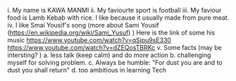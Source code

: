 i. My name is KAWA MANMI
ii. My faviourte sport is football
iii. My faviour food is Lamb Kebab with rice. I like because it usually made from pure meat. 
iv. I like Smai Yousif's song (more about Sami Yousif (https://en.wikipedia.org/wiki/Sami_Yusuf) ) 
Here is the link of some his music
https://www.youtube.com/watch?v=qSjpu9sE330
https://www.youtube.com/watch?v=dZEQosTBRKc
v. Some facts (may be intersting? ) 
     a. less talk (keep calm) and  do more action
     b. challenging myself for solving problem.
     c. Always be humble: "For dust you are and to dust you shall return"
     d. too ambitious in learning  Tech
